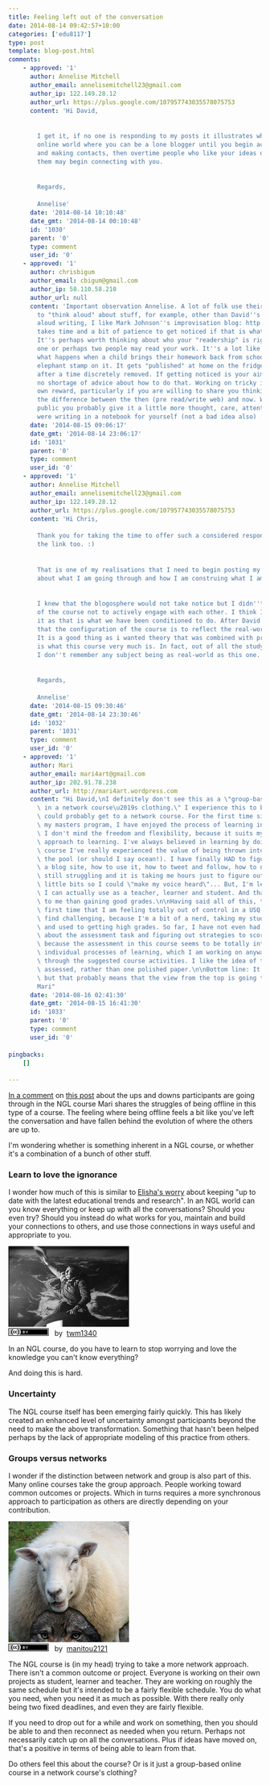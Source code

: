 ```yaml
---
title: Feeling left out of the conversation
date: 2014-08-14 09:42:57+10:00
categories: ['edu8117']
type: post
template: blog-post.html
comments:
    - approved: '1'
      author: Annelise Mitchell
      author_email: annelisemitchell23@gmail.com
      author_ip: 122.149.28.12
      author_url: https://plus.google.com/107957743035578075753
      content: 'Hi David,
    
    
        I get it, if no one is responding to my posts it illustrates what happens in the
        online world where you can be a lone blogger until you begin actively networking
        and making contacts, then overtime people who like your ideas or at least identify
        them may begin connecting with you.
    
    
        Regards,
    
        Annelise'
      date: '2014-08-14 10:10:48'
      date_gmt: '2014-08-14 00:10:48'
      id: '1030'
      parent: '0'
      type: comment
      user_id: '0'
    - approved: '1'
      author: chrisbigum
      author_email: cbigum@gmail.com
      author_ip: 58.110.58.210
      author_url: null
      content: 'Important observation Annelise. A lot of folk use their online writing
        to "think aloud" about stuff, for example, other than David''s excellent think
        aloud writing, I like Mark Johnson''s improvisation blog: http://dailyimprovisation.blogspot.com.au/   It
        takes time and a bit of patience to get noticed if that is what you are after.
        It''s perhaps worth thinking about who your "readership" is right now. In a course
        one or perhaps two people may read your work. It''s a lot like "fridge door" publishing,
        what happens when a child brings their homework back from school with a green
        elephant stamp on it. It gets "published" at home on the fridge door and then,
        after a time discretely removed. If getting noticed is your aim then there is
        no shortage of advice about how to do that. Working on tricky ideas can be its
        own reward, particularly if you are willing to share you thinking publicly. That''s
        the difference between the then (pre read/write web) and now. When you make something
        public you probably give it a little more thought, care, attention than if you
        were writing in a notebook for yourself (not a bad idea also) :)'
      date: '2014-08-15 09:06:17'
      date_gmt: '2014-08-14 23:06:17'
      id: '1031'
      parent: '0'
      type: comment
      user_id: '0'
    - approved: '1'
      author: Annelise Mitchell
      author_email: annelisemitchell23@gmail.com
      author_ip: 122.149.28.12
      author_url: https://plus.google.com/107957743035578075753
      content: 'Hi Chris,
    
        Thank you for taking the time to offer such a considered response. I appreciate
        the link too. :)
    
    
        That is one of my realisations that I need to begin posting my thought processes
        about what I am going through and how I am construing what I am reading or doing.
    
    
        I knew that the blogosphere would not take notice but I didn''t expect members
        of the course not to actively engage with each other. I think I just expected
        it as that is what we have been conditioned to do. After David''s post I realised
        that the configuration of the course is to reflect the real-world of blogging.
        It is a good thing as i wanted theory that was combined with practice and that
        is what this course very much is. In fact, out of all the study I did in my bachelor
        I don''t remember any subject being as real-world as this one.
    
    
        Regards,
    
        Annelise'
      date: '2014-08-15 09:30:46'
      date_gmt: '2014-08-14 23:30:46'
      id: '1032'
      parent: '1031'
      type: comment
      user_id: '0'
    - approved: '1'
      author: Mari
      author_email: mari4art@gmail.com
      author_ip: 202.91.78.238
      author_url: http://mari4art.wordpress.com
      content: "Hi David,\nI definitely don't see this as a \"group-based online course\
        \ in a network course\u2019s clothing.\" I experience this to be the closest one\
        \ could probably get to a network course. For the first time since I've started\
        \ my masters program, I have enjoyed the process of learning in a USQ course.\
        \ I don't mind the freedom and flexibility, because it suits my creative and non-linear\
        \ approach to learning. I've always believed in learning by doing, but in this\
        \ course I've really experienced the value of being thrown into the deep end of\
        \ the pool (or should I say ocean!). I have finally HAD to figure out how to build\
        \ a blog site, how to use it, how to tweet and follow, how to network... I am\
        \ still struggling and it is taking me hours just to figure out the technical\
        \ little bits so I could \"make my voice heard\"... But, I'm learning stuff that\
        \ I can actually use as a teacher, learner and student. And that is worth more\
        \ to me than gaining good grades.\n\nHaving said all of this, this is also the\
        \ first time that I am feeling totally out of control in a USQ course, which I\
        \ find challenging, because I'm a bit of a nerd, taking my studies pretty seriously\
        \ and used to getting high grades. So far, I have not even had time to be concerned\
        \ about the assessment task and figuring out strategies to score those high marks,\
        \ because the assessment in this course seems to be totally integrated with our\
        \ individual processes of learning, which I am working on anyway as I progress\
        \ through the suggested course activities. I like the idea of the process being\
        \ assessed, rather than one polished paper.\n\nBottom line: It is far from EASY,\
        \ but that probably means that the view from the top is going to be fantastic!\n\
        Mari"
      date: '2014-08-16 02:41:30'
      date_gmt: '2014-08-15 16:41:30'
      id: '1033'
      parent: '0'
      type: comment
      user_id: '0'
    
pingbacks:
    []
    
---
```

[In a comment](http://muzedujourney.wordpress.com/2014/07/28/the-ups-and-downs/comment-page-1/#comment-9) on [this post](http://muzedujourney.wordpress.com/2014/07/28/the-ups-and-downs/) about the ups and downs participants are going through in the NGL course Mari shares the struggles of being offline in this type of a course. The feeling where being offline feels a bit like you've left the conversation and have fallen behind the evolution of where the others are up to.

I'm wondering whether is something inherent in a NGL course, or whether it's a combination of a bunch of other stuff.

### Learn to love the ignorance

I wonder how much of this is similar to [Elisha's worry](http://futurelearningmusings.wordpress.com/2014/07/30/me-as-a-student/) about keeping "up to date with the latest educational trends and research". In an NGL world can you know everything or keep up with all the conversations? Should you even try? Should you instead do what works for you, maintain and build your connections to others, and use those connections in ways useful and appropriate to you.

[![Dr. Strangelove or: How I Learned to Sto by twm1340, on Flickr](images/4050083521_a1df74eab2_m.jpg "Dr. Strangelove or: How I Learned to Sto by twm1340, on Flickr")](https://www.flickr.com/photos/tom-margie/4050083521/)  
[![Creative Commons Creative Commons Attribution-Share Alike 2.0 Generic License](images/80x15.png "Creative Commons Creative Commons Attribution-Share Alike 2.0 Generic License")](http://creativecommons.org/licenses/by-sa/2.0/)   by  [](https://www.flickr.com/people/tom-margie/)[twm1340](https://www.flickr.com/people/tom-margie/) [](http://www.imagecodr.org/)

In an NGL course, do you have to learn to stop worrying and love the knowledge you can't know everything?

And doing this is hard.

### Uncertainty

The NGL course itself has been emerging fairly quickly. This has likely created an enhanced level of uncertainty amongst participants beyond the need to make the above transformation. Something that hasn't been helped perhaps by the lack of appropriate modeling of this practice from others.

### Groups versus networks

I wonder if the distinction between network and group is also part of this. Many online courses take the group approach. People working toward common outcomes or projects. Which in turns requires a more synchronous approach to participation as others are directly depending on your contribution.

[![Fixed: In sheep clothing by manitou2121, on Flickr](images/367078204_0412ed840e_m.jpg "Fixed: In sheep clothing by manitou2121, on Flickr")](https://www.flickr.com/photos/pierre_tourigny/367078204/)  
[![Creative Commons Creative Commons Attribution 2.0 Generic License](images/80x15.png "Creative Commons Creative Commons Attribution 2.0 Generic License")](http://creativecommons.org/licenses/by/2.0/)   by  [](https://www.flickr.com/people/pierre_tourigny/)[manitou2121](https://www.flickr.com/people/pierre_tourigny/) [](http://www.imagecodr.org/)

The NGL course is (in my head) trying to take a more network approach. There isn't a common outcome or project. Everyone is working on their own projects as student, learner and teacher. They are working on roughly the same schedule but it's intended to be a fairly flexible schedule. You do what you need, when you need it as much as possible. With there really only being two fixed deadlines, and even they are fairly flexible.

If you need to drop out for a while and work on something, then you should be able to and then reconnect as needed when you return. Perhaps not necessarily catch up on all the conversations. Plus if ideas have moved on, that's a positive in terms of being able to learn from that.

Do others feel this about the course? Or is it just a group-based online course in a network course's clothing?